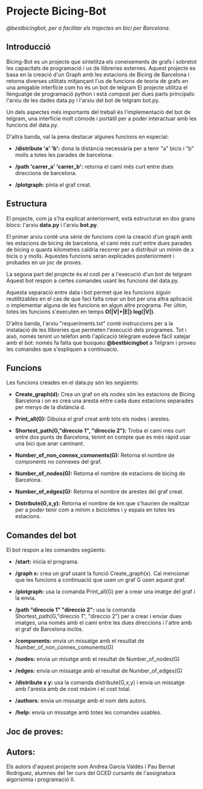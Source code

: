 # Projecte Bicing-Bot
_@bestbicingbot, per a facilitar els trajectes en bici per Barcelona_.

## Introducció

Bicing-Bot es un projecte que sintetitza els coneixements de grafs i sobretot les capacitats de programació i us de llibreries externes.
Aquest projecte es basa en la creació d'un Graph amb les estacions de Bicing de Barcelona i retorna diverses utilitats mitjançant l'us de funcions de teoria de grafs en una amigable interfície com ho és un bot de telgram
El projecte utilitza el llenguatge de programació python i està compost per dues parts principals: l'arxiu de les dades data.py i l'arxiu del bot de telgram bot.py.

Un dels aspectes més importants del treball és l'implementació del bot de telgram, una interfície molt còmode i portàtil per a poder interactuar amb les funcions del data.py.

D'altra banda, val la pena destacar algunes funcions en especial:

- **/distribute 'a' 'b':** dona la distància necessària per a tenir "a" bicis i "b" molls a totes les parades de barcelona.

- **/path 'carrer_a' 'carrer_b':** retorna el camí més curt entre dues direccions de barcelona.  

- **/plotgraph:** pinta el graf creat.


## Estructura 

El projecte, com ja s'ha explicat anteriorment, està estructurat en dos grans blocs: l'arxiu **data.py** i l'arxiu **bot.py**.

El primer arxiu conté una sèrie de funcions com la creació d'un graph amb les estacions de bicing de barcelona, el camí més curt entre dues parades de bicing o quants kilometres caldria recorrer per a distribuir un mínim de x bicis o y molls. Aquestes funcions seran explicades posteriorment i probades en un joc de proves.

La segona part del projecte és el codi per a l'execució d'un bot de telgram Aquest bot respon a certes comandes usant les funcions del data.py.

Aquesta separació entre data i bot permet que les funcions siguin reutilitzables en el cas de que faci falta crear un bot per una altra aplicació o implementar alguna de les funcions en algun altre programa. 
Per últim, totes les funcions s'executen en temps **O(|V|+|E|) log(|V|)**.

D'altra banda, l'arxiu "requeriments.txt" conté instruccions per a la instalació de les llibreries que permeten l'execució dels programes. Tot i això, només tenint un telèfon amb l'aplicació tèlegram esdevè fàcil xatejar amb el bot: només fa falta que busqueu **@bestbicingbot** a Telgram i proveu les comandes que s'expliquen a continuacio.

## Funcions

Les funcions creades en el data.py són les següents:

- **Create_graph(d):** Crea un graf on els nodes són les estacions de Bicing Barcelona i on es crea una aresta entre cada dues estacions separades per menys de la distància d.

- **Print_all(G):** Dibuixa el graf creat amb tots els nodes i arestes.

- **Shortest_path(G,"direccio 1", "direccio 2"):** Troba el camí més curt entre dos punts de Barcelona, tenint en compte que es més ràpid usar una bici que anar caminant.

- **Number_of_non_connex_comonents(G):** Retorna el nombre de components no connexes del graf.

- **Number_of_nodes(G):** Retorna el nombre de estacions de bicing de Barcelona.

- **Number_of_edges(G):** Retorna el nombre de arestes del graf creat.

- **Distribute(G,x,y):** Retorna el nombre de km que s'haurien de realitzar per a poder tenir com a mínim x bicicletes i y espais en totes les estacions.

## Comandes del bot

El bot respon a les comandes següents:

- **/start:** inicia el programa.

- **/graph x:** crea un graf usant la funció Create_graph(x). Cal mencionar que les funcions a continuació que usen un graf G usen aquest graf.

- **/plotgraph:** usa la comanda Print_all(G) per a crear una imatge del graf i la envia.

- **/path "direccio 1" "direccio 2":** usa la comanda Shortest_path(G,"direccio 1", "direccio 2") per a crear i enviar dues imatges, una només amb el camí entre les dues direccions i l'altre amb el graf de Barcelona inclòs.

- **/components:** envia un missatge amb el resultat de Number_of_non_connex_comonents(G)

- **/nodes:** envia un misstge amb el resultat de Number_of_nodes(G)

- **/edges:** envia un missatge amb el resultat de Number_of_edges(G)

- **/distribute x y:** usa la comanda distribute(G,x,y) i envia un missatge amb l'aresta amb de cost màxim i el cost total.

- **/authors:** envia un missatge amb el nom dels autors.

- **/help:** envia un missatge amb totes les comandes usables.

## Joc de proves:

## Autors:

Els autors d'aquest projecte som Andrea García Valdés i Pau Bernat Rodríguez, alumnes del 1er curs del GCED cursants de l'assignatura algorisimia i programació II.

